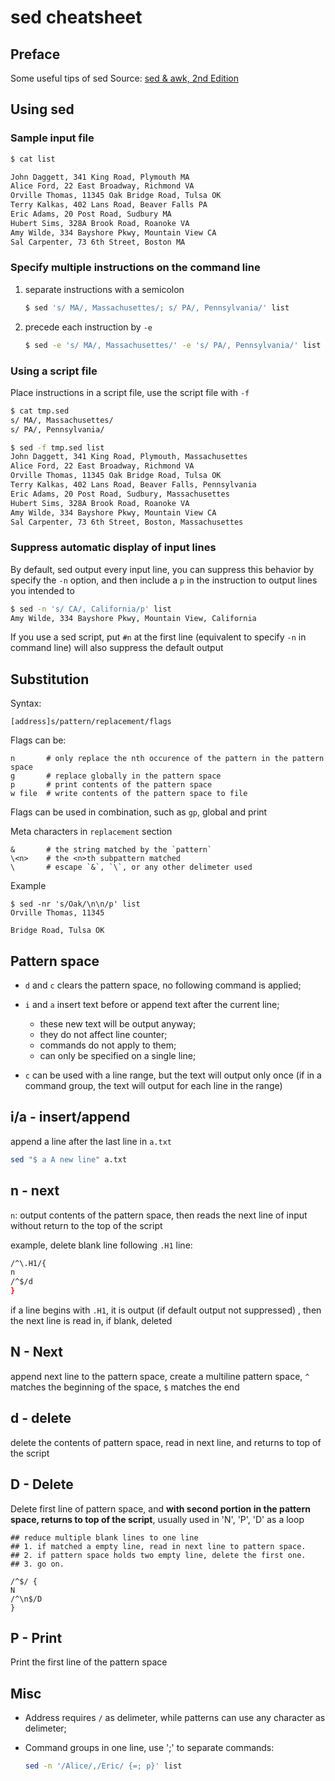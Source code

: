 # sed cheatsheet

## Preface

Some useful tips of sed
Source: [sed & awk, 2nd Edition][sedawk2_book]

## Using sed

### Sample input file

```sh
$ cat list

John Daggett, 341 King Road, Plymouth MA
Alice Ford, 22 East Broadway, Richmond VA
Orville Thomas, 11345 Oak Bridge Road, Tulsa OK
Terry Kalkas, 402 Lans Road, Beaver Falls PA
Eric Adams, 20 Post Road, Sudbury MA
Hubert Sims, 328A Brook Road, Roanoke VA
Amy Wilde, 334 Bayshore Pkwy, Mountain View CA
Sal Carpenter, 73 6th Street, Boston MA
```

### Specify multiple instructions on the command line

1.  separate instructions with a semicolon

    ```sh
    $ sed 's/ MA/, Massachusettes/; s/ PA/, Pennsylvania/' list
    ```

2.  precede each instruction by `-e`

    ```sh
    $ sed -e 's/ MA/, Massachusettes/' -e 's/ PA/, Pennsylvania/' list
    ```

### Using a script file

Place instructions in a script file, use the script file with `-f`

```sh
$ cat tmp.sed
s/ MA/, Massachusettes/
s/ PA/, Pennsylvania/

$ sed -f tmp.sed list
John Daggett, 341 King Road, Plymouth, Massachusettes
Alice Ford, 22 East Broadway, Richmond VA
Orville Thomas, 11345 Oak Bridge Road, Tulsa OK
Terry Kalkas, 402 Lans Road, Beaver Falls, Pennsylvania
Eric Adams, 20 Post Road, Sudbury, Massachusettes
Hubert Sims, 328A Brook Road, Roanoke VA
Amy Wilde, 334 Bayshore Pkwy, Mountain View CA
Sal Carpenter, 73 6th Street, Boston, Massachusettes
```

### Suppress automatic display of input lines

By default, sed output every input line, you can suppress this behavior by specify the `-n` option, and then include a `p` in the instruction to output lines you intended to

```sh
$ sed -n 's/ CA/, California/p' list
Amy Wilde, 334 Bayshore Pkwy, Mountain View, California
```

If you use a sed script, put `#n` at the first line (equivalent to specify `-n` in command line) will also suppress the default output

## Substitution

Syntax:

```
[address]s/pattern/replacement/flags
```

Flags can be:

```
n       # only replace the nth occurence of the pattern in the pattern space
g       # replace globally in the pattern space
p       # print contents of the pattern space
w file  # write contents of the pattern space to file
```

Flags can be used in combination, such as `gp`, global and print

Meta characters in `replacement` section

```
&       # the string matched by the `pattern`
\<n>    # the <n>th subpattern matched
\       # escape `&`, `\`, or any other delimeter used
```

Example

```
$ sed -nr 's/Oak/\n\n/p' list
Orville Thomas, 11345

Bridge Road, Tulsa OK
```

## Pattern space

- `d` and `c` clears the pattern space, no following command is applied;
- `i` and `a` insert text before or append text after the current line;

  - these new text will be output anyway;
  - they do not affect line counter;
  - commands do not apply to them;
  - can only be specified on a single line;

- `c` can be used with a line range, but the text will output only once (if in a command group, the text will output for each line in the range)

## i/a - insert/append

append a line after the last line in `a.txt`

```sh
sed "$ a A new line" a.txt
```

## n - next

`n`: output contents of the pattern space, then reads the next line of input without return to the top of the script

example, delete blank line following `.H1` line:

```sh
/^\.H1/{
n
/^$/d
}
```

if a line begins with `.H1`, it is output (if default output not suppressed) , then the next line is read in, if blank, deleted

## N - Next

append next line to the pattern space, create a multiline pattern space, `^` matches the beginning of the space, `$` matches the end

## d - delete

delete the contents of pattern space, read in next line, and returns to top of the script

## D - Delete

Delete first line of pattern space, and **with second portion in the pattern space, returns to top of the script**, usually used in 'N', 'P', 'D' as a loop

```
## reduce multiple blank lines to one line
## 1. if matched a empty line, read in next line to pattern space.
## 2. if pattern space holds two empty line, delete the first one.
## 3. go on.

/^$/ {
N
/^\n$/D
}
```

## P - Print

Print the first line of the pattern space

## Misc

- Address requires `/` as delimeter, while patterns can use any character as delimeter;
- Command groups in one line, use ';' to separate commands:

  ```sh
  sed -n '/Alice/,/Eric/ {=; p}' list
  ```

[sedawk2_book]: http://shop.oreilly.com/product/9781565922259.do
